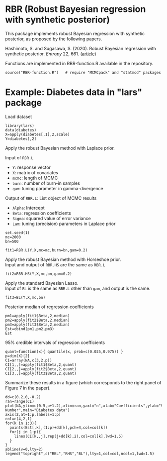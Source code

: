# RBR (Robust Bayesian regression with synthetic posterior)

This package implements robust Bayesian regression with synthetic posterior, as proposed by the following papers.

Hashimoto, S. and Sugasawa, S. (2020). Robust Bayesian regression with synthetic posterior. *Entropy* 22, 661. ([article](https://www.mdpi.com/1099-4300/22/6/661))

Functions are implemented in RBR-function.R available in the repository.

```{r}
source("RBR-function.R")   # require "MCMCpack" and "statmod" packages
```


# Example: Diabetes data in "lars" package
Load dataset
```{r}
library(lars)
data(diabetes)
X=apply(diabetes[,1],2,scale)
Y=diabetes[,2]
```

Apply the robust Bayesian method with Laplace prior.

Input of `RBR.L`

- `Y`: response vector 
- `X`: matrix of covariates 
- `mcmc`: length of MCMC
- `burn`: number of burn-in samples 
- `gam`: tuning parameter in gamma-divergence

Output of `RBR.L`: List object of MCMC results

- `Alpha`: Intercept 
- `Beta`: regression coefficients
- `Sigma`: squared value of error variance
- `Lam`: tuning (precision) parameters in Laplace prior 

```{r}
set.seed(1)  
mc=2000
bn=500

fit1=RBR.L(Y,X,mc=mc,burn=bn,gam=0.2)
```

Apply the robust Bayesian method with Horseshoe prior.  
Input and output of `RBR.HS` are the same as `RBR.L`


```{r}
fit2=RBR.HS(Y,X,mc,bn,gam=0.2)
```

Apply the standard Bayesian Lasso.  
Input of `BL` is the same as `RBR.L` other than `gam`, and output is the same.

```{r}
fit3=BL(Y,X,mc,bn)
```

Posterior median of regression coefficients
```{r}
pm1=apply(fit1$Beta,2,median)
pm2=apply(fit2$Beta,2,median)
pm3=apply(fit3$Beta,2,median)
Est=cbind(pm1,pm2,pm3)
Est
```

95% credible intervals of regression coefficients
```{r}
quant=function(x){ quantile(x, prob=c(0.025,0.975)) }
p=dim(X)[2]
CI=array(NA,c(3,2,p))
CI[1,,]=apply(fit1$Beta,2,quant)
CI[2,,]=apply(fit2$Beta,2,quant)
CI[3,,]=apply(fit3$Beta,2,quant)
```

Summarize these results in a figure (which corresponds to the right panel of Figure 7 in the paper).

```{r}
dd=c(0.2,0,-0.2)
ran=range(CI)
plot(NA,ylim=c(0.5,p+1.2),xlim=ran,yaxt="n",xlab="Coefficients",ylab="Variable Number",main="Diabetes data")
axis(2,at=1:p,labels=1:p)
col=c(4,2,1)
for(k in 1:3){
  points(Est[,k],(1:p)+dd[k],pch=4,col=col[k])
  for(j in 1:p){
    lines(CI[k,,j],rep(j+dd[k],2),col=col[k],lwd=1.5)
  }
}
abline(v=0,lty=2)
legend("topright",c("RBL","RHS","BL"),lty=1,col=col,ncol=1,lwd=1.5)
```
